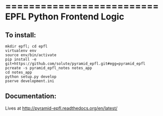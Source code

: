 ==========================
EPFL Python Frontend Logic
==========================

To install:
-----------

	mkdir epfl; cd epfl
	virtualenv env
	source env/bin/activate
	pip install -e git+https://github.com/solute/pyramid_epfl.git#egg=pyramid_epfl
	pcreate -s pyramid_epfl_notes notes_app
	cd notes_app
	python setup.py develop
	pserve development.ini


Documentation:
--------------

Lives at http://pyramid-epfl.readthedocs.org/en/latest/




